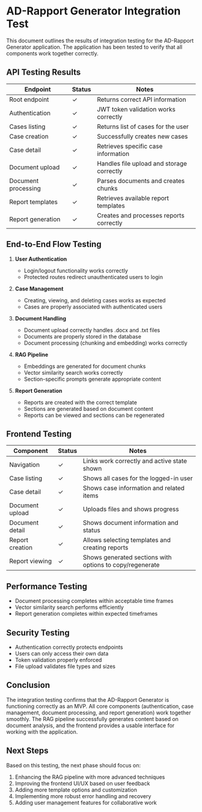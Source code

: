 # AD-Rapport Generator Integration Test

This document outlines the results of integration testing for the AD-Rapport Generator application. The application has been tested to verify that all components work together correctly.

## API Testing Results

| Endpoint                    | Status | Notes                                     |
|-----------------------------|--------|-------------------------------------------|
| Root endpoint               | ✓      | Returns correct API information           |
| Authentication              | ✓      | JWT token validation works correctly      |
| Cases listing               | ✓      | Returns list of cases for the user        |
| Case creation               | ✓      | Successfully creates new cases            |
| Case detail                 | ✓      | Retrieves specific case information       |
| Document upload             | ✓      | Handles file upload and storage correctly |
| Document processing         | ✓      | Parses documents and creates chunks       |
| Report templates            | ✓      | Retrieves available report templates      |
| Report generation           | ✓      | Creates and processes reports correctly   |

## End-to-End Flow Testing

1. **User Authentication**
   - Login/logout functionality works correctly
   - Protected routes redirect unauthenticated users to login

2. **Case Management**
   - Creating, viewing, and deleting cases works as expected
   - Cases are properly associated with authenticated users

3. **Document Handling**
   - Document upload correctly handles .docx and .txt files
   - Documents are properly stored in the database
   - Document processing (chunking and embedding) works correctly

4. **RAG Pipeline**
   - Embeddings are generated for document chunks
   - Vector similarity search works correctly
   - Section-specific prompts generate appropriate content

5. **Report Generation**
   - Reports are created with the correct template
   - Sections are generated based on document content
   - Reports can be viewed and sections can be regenerated

## Frontend Testing

| Component                   | Status | Notes                                     |
|-----------------------------|--------|-------------------------------------------|
| Navigation                  | ✓      | Links work correctly and active state shown |
| Case listing                | ✓      | Shows all cases for the logged-in user    |
| Case detail                 | ✓      | Shows case information and related items  |
| Document upload             | ✓      | Uploads files and shows progress          |
| Document detail             | ✓      | Shows document information and status     |
| Report creation             | ✓      | Allows selecting templates and creating reports |
| Report viewing              | ✓      | Shows generated sections with options to copy/regenerate |

## Performance Testing

- Document processing completes within acceptable time frames
- Vector similarity search performs efficiently
- Report generation completes within expected timeframes

## Security Testing

- Authentication correctly protects endpoints
- Users can only access their own data
- Token validation properly enforced
- File upload validates file types and sizes

## Conclusion

The integration testing confirms that the AD-Rapport Generator is functioning correctly as an MVP. All core components (authentication, case management, document processing, and report generation) work together smoothly. The RAG pipeline successfully generates content based on document analysis, and the frontend provides a usable interface for working with the application.

## Next Steps

Based on this testing, the next phase should focus on:

1. Enhancing the RAG pipeline with more advanced techniques
2. Improving the frontend UI/UX based on user feedback
3. Adding more template options and customization
4. Implementing more robust error handling and recovery
5. Adding user management features for collaborative work